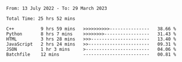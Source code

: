 <!--START_SECTION:waka-->

```text
From: 13 July 2022 - To: 29 March 2023

Total Time: 25 hrs 52 mins

C++          9 hrs 59 mins   >>>>>>>>>>---------------   38.66 %
Python       8 hrs 7 mins    >>>>>>>>-----------------   31.43 %
HTML         3 hrs 28 mins   >>>----------------------   13.40 %
JavaScript   2 hrs 24 mins   >>-----------------------   09.31 %
JSON         1 hr 3 mins     >------------------------   04.06 %
Batchfile    12 mins         -------------------------   00.81 %
```

<!--END_SECTION:waka-->

<!---
yvanlok/yvanlok is a ✨ special ✨ repository because its `README.md` (this file) appears on your GitHub profile.
You can click the Preview link to take a look at your changes.
--->
